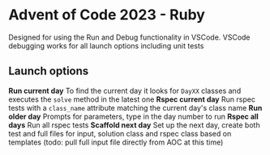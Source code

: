 # Advent of Code 2023 - Ruby

Designed for using the Run and Debug functionality in VSCode.  VSCode debugging works for all launch options including unit tests

## Launch options

**Run current day** To find the current day it looks for `DayXX` classes and executes the `solve` method in the latest one
**Rspec current day** Run rspec tests with a `class_name` attribute matching the current day's class name
**Run older day** Prompts for parameters, type in the day number to run
**Rspec all days** Run all rspec tests
**Scaffold next day** Set up the next day, create both test and full files for input, solution class and rspec class based on templates (todo: pull full input file directly from AOC at this time)